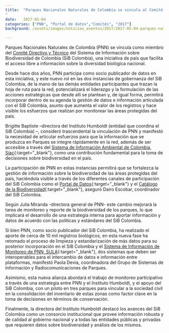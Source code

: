 ```yaml
---
title:  "Parques Nacionales Naturales de Colombia se vincula al Comité Directivo y Técnico del SiB Colombia
"
date:   2017-05-04
categories: ["PNN", "Portal de datos","Comités", "2017"]
background: /assets/images/noticias_eventos/2017/2017-05-04-parques-naturales-comite-directivo.jpg

---
```

Parques Nacionales Naturales de Colombia (PNN) se vincula como miembro del [Comité Directivo y Técnico](https://sibcolombia.net/socios-1/ct-cd/) del Sistema de Información sobre Biodiversidad de Colombia (SiB Colombia), una iniciativa de país que facilita el acceso libre a información sobre la diversidad biológica nacional.  

Desde hace dos años, PNN participa como socio publicador de datos en esta iniciativa, y este nuevo rol en las dos instancias de gobernanza del SiB Colombia, de la mano de las demás entidades participantes que trazan la hoja de ruta para la red, potencializará el liderazgo y la formulación de las acciones estratégicas que desde allí se plantean y, de igual forma, permitirá incorporar dentro de su agenda la gestión de datos e información articulada con el SiB Colombia, asunto que aumenta el valor de los registros y hace visible los esfuerzos que realizan por monitorear las áreas protegidas del país.  

Brigitte Baptiste –directora del Instituto Humboldt (entidad que coordina el SiB Colombia) –, consideró trascendental la vinculación de PNN y manifestó la necesidad de articular esfuerzos para que la información que se produzca en Parques se integre rápidamente en la red, además de ser accesible a través del [Sistema de Información Ambiental de Colombia, Siac](http://www.siac.gov.co/){:target="_blank"}, como una contribución fundamental para la toma de decisiones sobre biodiversidad en el país.  

La participación de PNN en estas instancias permitirá que se fortalezca la gestión de información sobre la biodiversidad de las áreas protegidas del país, haciéndola visible a través de los diferentes canales de participación del SiB Colombia como el [Portal de Datos](http://datos.biodiversidad.co/){:target="_blank"} y el [Catálogo de la Biodiversidad](http://catalogo.biodiversidad.co/){:target="_blank"}, aseguró Dairo Escobar, coordinador del SiB Colombia.  

Según Julia Miranda -directora general de PNN- este cambio mejorará la tarea de monitoreo y reporte de la biodiversidad de los parques, lo que implicará el desarrollo de una estrategia interna para aportar información y datos de acuerdo con las políticas y estándares del SiB Colombia.  

Si bien PNN, como socio publicador del SiB Colombia, ha realizado el aporte de cerca de 10 mil registros biológicos, en esta nueva fase ha retomado el proceso de limpieza y estandarización de más datos para su posterior incorporación en el SiB Colombia y el [Sistema de Información de Monitoreo de PNN, SULA](http://sula.parquesnacionales.gov.co/){:target="_blank"}, dos sistemas que deben ser interoperables para el intercambio de datos e información entre plataformas, manifestó Paola Devia, coordinadora del Grupo de Sistemas de Información y Radiocomunicaciones de Parques.  

Asimismo, esta nueva alianza abordará el trabajo de monitoreo participativo a través de una estrategia entre PNN y el Instituto Humboldt, y el apoyo del SiB Colombia, con un piloto en tres parques para vincular a la sociedad civil en la consolidación del inventario de estas zonas como factor clave en la toma de decisiones en términos de conservación.  

Finalmente, la directora del Instituto Humboldt destacó los avances del SiB Colombia como un consorcio institucional que provee información robusta y de calidad al gobierno nacional y a todas las entidades públicas y privadas que requieren datos sobre biodiversidad y análisis de los mismos.
